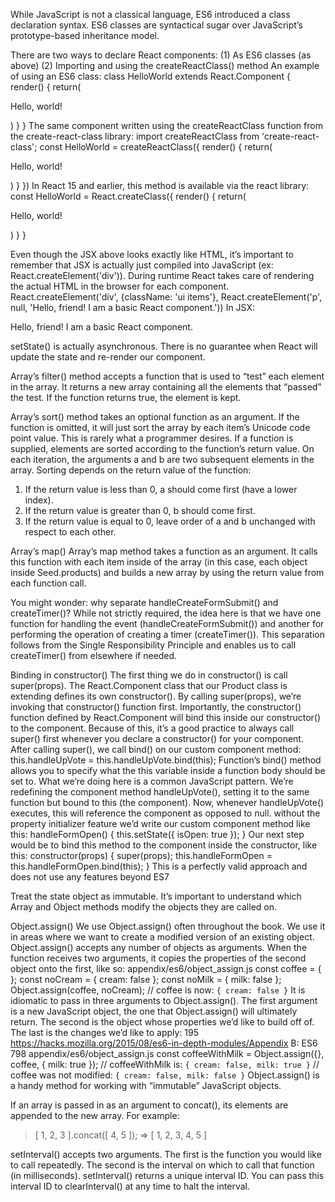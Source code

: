 While JavaScript is not a classical language, ES6 introduced a class declaration syntax. ES6
classes are syntactical sugar over JavaScript’s prototype-based inheritance model.

There are two ways to declare React components:
(1) As ES6 classes (as above)
(2) Importing and using the createReactClass() method
An example of using an ES6 class:
class HelloWorld extends React.Component {
render() { return(<p>Hello, world!</p>) }
}
The same component written using the createReactClass function from the create-react-class library:
import createReactClass from 'create-react-class';
const HelloWorld = createReactClass({
render() { return(<p>Hello, world!</p>) }
})
In React 15 and earlier, this method is available via the react library:
const HelloWorld = React.createClass({
render() { return(<p>Hello, world!</p>) }
}


Even though the JSX above looks exactly like HTML, it’s important to remember that JSX
is actually just compiled into JavaScript (ex: React.createElement('div')).
During runtime React takes care of rendering the actual HTML in the browser for each
component.
React.createElement('div', {className: 'ui items'},
React.createElement('p', null, 'Hello, friend! I am a basic React component.'))
In JSX:
<div className='ui items'>
<p>
Hello, friend! I am a basic React component.
</p>
</div>

setState() is actually asynchronous.
There is no guarantee when React will update the state and re-render our component.


Array’s filter() method accepts a function that is used to “test” each element in the array.
It returns a new array containing all the elements that “passed” the test. If the function
returns true, the element is kept.

Array’s sort() method takes an optional function as an argument. If the function is
omitted, it will just sort the array by each item’s Unicode code point value. This is rarely
what a programmer desires. If a function is supplied, elements are sorted according to the
function’s return value.
On each iteration, the arguments a and b are two subsequent elements in the array. Sorting
depends on the return value of the function:
1. If the return value is less than 0, a should come first (have a lower index).
2. If the return value is greater than 0, b should come first.
3. If the return value is equal to 0, leave order of a and b unchanged with respect to
each other.

Array’s map()
Array’s map method takes a function as an argument. It calls this function with each item inside
of the array (in this case, each object inside Seed.products) and builds a new array by using the
return value from each function call.



You might wonder: why separate handleCreateFormSubmit() and createTimer()? While
not strictly required, the idea here is that we have one function for handling the event
(handleCreateFormSubmit()) and another for performing the operation of creating a timer
(createTimer()).
This separation follows from the Single Responsibility Principle and enables us to call
createTimer() from elsewhere if needed.



Binding in constructor()
The first thing we do in constructor() is call super(props). The React.Component class that
our Product class is extending defines its own constructor(). By calling super(props), we’re
invoking that constructor() function first.
Importantly, the constructor() function defined by React.Component will bind this inside our
constructor() to the component. Because of this, it’s a good practice to always call super() first
whenever you declare a constructor() for your component.
After calling super(), we call bind() on our custom component method:
this.handleUpVote = this.handleUpVote.bind(this);
Function’s bind() method allows you to specify what the this variable inside a function body
should be set to. What we’re doing here is a common JavaScript pattern. We’re redefining the
component method handleUpVote(), setting it to the same function but bound to this (the
component). Now, whenever handleUpVote() executes, this will reference the component as
opposed to null.
without the property initializer feature we’d write our custom component method
like this:
handleFormOpen() {
this.setState({ isOpen: true });
}
Our next step would be to bind this method to the component inside the constructor, like this:
constructor(props) {
super(props);
this.handleFormOpen = this.handleFormOpen.bind(this);
}
This is a perfectly valid approach and does not use any features beyond ES7



Treat the state object as immutable. It’s important to understand which Array and Object
methods modify the objects they are called on.

Object.assign()
We use Object.assign() often throughout the book. We use it in areas where we want to create a
modified version of an existing object.
Object.assign() accepts any number of objects as arguments. When the function receives two
arguments, it copies the properties of the second object onto the first, like so:
    appendix/es6/object_assign.js
    const coffee = { };
    const noCream = { cream: false };
    const noMilk = { milk: false };
    Object.assign(coffee, noCream);
    // coffee is now: `{ cream: false }`
It is idiomatic to pass in three arguments to Object.assign(). The first argument is a new JavaScript
object, the one that Object.assign() will ultimately return. The second is the object whose
properties we’d like to build off of. The last is the changes we’d like to apply:
195
https://hacks.mozilla.org/2015/08/es6-in-depth-modules/Appendix B: ES6 798
    appendix/es6/object_assign.js
    const coffeeWithMilk = Object.assign({}, coffee, { milk: true });
    // coffeeWithMilk is: `{ cream: false, milk: true }`
    // coffee was not modified: `{ cream: false, milk: false }`
Object.assign() is a handy method for working with “immutable” JavaScript objects.


If an array is passed in as an argument to concat(), its elements are appended to the new
array. For example:
> [ 1, 2, 3 ].concat([ 4, 5 ]);
=> [ 1, 2, 3, 4, 5 ]



setInterval() accepts two arguments. The first is the function you would like to call
repeatedly. The second is the interval on which to call that function (in milliseconds).
setInterval() returns a unique interval ID. You can pass this interval ID to
clearInterval() at any time to halt the interval.